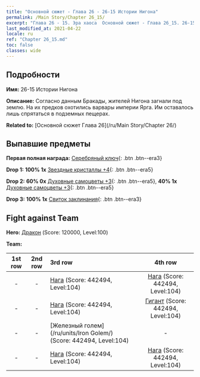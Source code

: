 ```yaml
---
title: "Основной сюжет - Глава 26 - 26-15 Истории Нигона"
permalink: /Main Story/Chapter 26_15/
excerpt: "Глава 26 - 15. Эра хаоса  Основной сюжет - Глава 26_15. 26-15 Истории Нигона"
last_modified_at: 2021-04-22
locale: ru
ref: "Chapter 26_15.md"
toc: false
classes: wide
---
```


## Подробности

 **Имя:** 26-15 Истории Нигона

 **Описание:** Согласно данным Бракады, жителей Нигона загнали под землю. На их предков охотились варвары империи Ярга. Им оставалось лишь спрятаться в подземных пещерах.

 **Related to:** [Основной сюжет Глава 26](/ru/Main Story/Chapter 26/)

## Выпавшие предметы

 **Первая полная награда:** [Серебряный ключ](/ItemsRU/con_693/){: .btn .btn--era3}

 **Drop 1:** **100% 1x** [Звездные кристаллы +4](/ItemsRU/mat_94/){: .btn .btn--era5}

 **Drop 2:** **60% 0x** [Духовные самоцветы +3](/ItemsRU/mat_86/){: .btn .btn--era5}, **40% 1x** [Духовные самоцветы +3](/ItemsRU/mat_86/){: .btn .btn--era5}

 **Drop 3:** **100% 1x** [Свиток заклинания](/ItemsRU/con_694/){: .btn .btn--era3}


## Fight against Team
 **Hero:** [Дракон](/ru/heroes/Dracon/) (Score: 120000, Level:100)

 **Team:**


  | 1st row | 2nd row | 3rd row | 4th row |
  |:----:|:----:|:----|:----:|
  | - | - | [Нага](/ru/units/Naga/) (Score: 442494, Level:104)  | [Нага](/ru/units/Naga/) (Score: 442494, Level:104)  |
  | - | - | [Нага](/ru/units/Naga/) (Score: 442494, Level:104)  | [Гигант](/ru/units/Giant/) (Score: 442494, Level:104)  |
  | - | - | [Железный голем](/ru/units/Iron Golem/) (Score: 442494, Level:104)  | - |
  | - | - | [Нага](/ru/units/Naga/) (Score: 442494, Level:104)  | [Нага](/ru/units/Naga/) (Score: 442494, Level:104)  |


